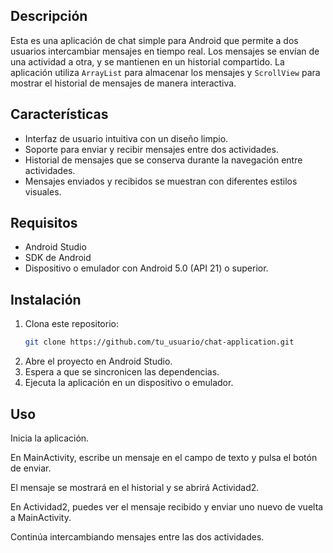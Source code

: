 
## Descripción
Esta es una aplicación de chat simple para Android que permite a dos usuarios intercambiar mensajes en tiempo real. Los mensajes se envían de una actividad a otra, y se mantienen en un historial compartido. La aplicación utiliza `ArrayList` para almacenar los mensajes y `ScrollView` para mostrar el historial de mensajes de manera interactiva.

## Características
- Interfaz de usuario intuitiva con un diseño limpio.
- Soporte para enviar y recibir mensajes entre dos actividades.
- Historial de mensajes que se conserva durante la navegación entre actividades.
- Mensajes enviados y recibidos se muestran con diferentes estilos visuales.

## Requisitos
- Android Studio
- SDK de Android
- Dispositivo o emulador con Android 5.0 (API 21) o superior.

## Instalación
1. Clona este repositorio:
   ```bash
   git clone https://github.com/tu_usuario/chat-application.git
2. Abre el proyecto en Android Studio.
3. Espera a que se sincronicen las dependencias.
4. Ejecuta la aplicación en un dispositivo o emulador.
   
## Uso
Inicia la aplicación.

En MainActivity, escribe un mensaje en el campo de texto y pulsa el botón de enviar.

El mensaje se mostrará en el historial y se abrirá Actividad2.

En Actividad2, puedes ver el mensaje recibido y enviar uno nuevo de vuelta a MainActivity.

Continúa intercambiando mensajes entre las dos actividades.


